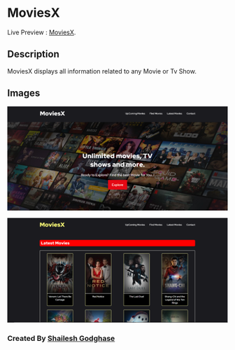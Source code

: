 # MoviesX

Live Preview : [MoviesX](https://movies-x.netlify.app).

## Description

MoviesX displays all information related to any Movie or Tv Show.

## Images

![Home Page](https://github.com/ShaileshGodghase/MoviesX/blob/main/src/Images/HomePage.png?raw=true)

![Latest Movies Page](https://github.com/ShaileshGodghase/MoviesX/blob/main/src/Images/LatestMovies.png?raw=true)


### Created By [Shailesh Godghase](https://www.linkedin.com/in/shailesh-godghase-b4392220a/)

